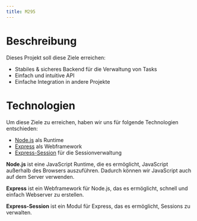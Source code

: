 ```yaml
---
title: M295
---
```

# Beschreibung

Dieses Projekt soll diese Ziele erreichen:
* Stabiles & sicheres Backend für die Verwaltung von Tasks
* Einfach und intuitive API
* Einfache Integration in andere Projekte

# Technologien

Um diese Ziele zu erreichen, haben wir uns für folgende Technologien entschieden:
* [Node.js](https://nodejs.org/en/) als Runtime
* [Express](https://expressjs.com/) als Webframework
* [Express-Session](https://www.npmjs.com/package/express-session) für die Sessionverwaltung

**Node.js** ist eine JavaScript Runtime, die es ermöglicht, JavaScript außerhalb des Browsers auszuführen. Dadurch können wir JavaScript auch auf dem Server verwenden.

**Express** ist ein Webframework für Node.js, das es ermöglicht, schnell und einfach Webserver zu erstellen.

**Express-Session** ist ein Modul für Express, das es ermöglicht, Sessions zu verwalten.
